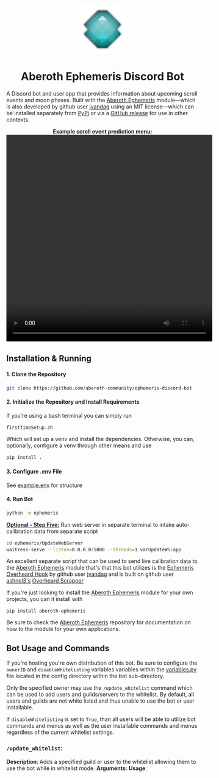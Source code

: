 <p style="user-select: none;" align="center"><img src="assets/Ephemeris%20Logo.png" alt="Ephemeris Logo"></p>

<h1 align="center">Aberoth Ephemeris Discord Bot</h1>

<p>A Discord bot and user app that provides information about upcoming scroll events and moon phases.
Built with the <a href="https://github.com/jvandag/aberoth-ephemeris">Aberoth Ephemeris</a> module&mdash;which is also developed by github user <a href="https://github.com/jvandag">jvandag</a> using an MIT license&mdash;which can be installed separately from <a href="https://pypi.org/project/aberoth-ephemeris/">PyPi</a> or via a <a href="https://github.com/jvandag/aberoth-ephemeris/releases/">GitHub release</a> for use in other contexts.</p>

<div align="center">
<b>Example scroll event prediction menu:</b>
<br>
<video justify="center" width="540" height="540" controls>
  <source src="https://imgur.com/JNOXC9H.mp4" type="video/mp4">
</video>
</div>

## Installation & Running
#### 1. Clone the Repository

```bash
git clone https://github.com/aberoth-community/ephemeris-discord-bot
```

#### 2. Initialize the Repository and Install Requirements

If you're using a bash terminal you can simply run

```bash
firstTimeSetup.sh
```

Which will set up a venv and install the dependencies. Otherwise, you can, optionally, configure a venv through other means and use

```bash
pip install .
```

#### 3. Configure .env File

See [example.env](example.env) for structure

#### 4. Run Bot

```bash
python -m ephemeris
```

<u>**Optional - Step Five:**</u> Run web server in separate terminal to intake auto-calibration data from separate script

```bash
cd ephemeris/UpdateWebServer
waitress-serve --listen=0.0.0.0:5000 --threads=1 varUpdateWS:app
```

An excellent separate script that can be used to send live calibration data to the [Aberoth Ephemeris](https://github.com/jvandag/aberoth-ephemeris) module that's that this bot utilizes is the [Ephemeris Overheard Hook](https://github.com/aberoth-community/ephemeris-overheard-hook/tree/main) by github user [jvandag](https://github.com/jvandag) and is built on github user [ashnel3's](https://github.com/ashnel3) [Overheard Scrapper](https://github.com/aberoth-community/overheard)

If you're just looking to install the [Aberoth Ephemeris](https://github.com/jvandag/aberoth-ephemeris) module for your own projects, you can it install with
```
pip install aberoth-ephemeris
```
Be sure to check the [Aberoth Ephemeris](https://github.com/jvandag/aberoth-ephemeris) repository for documentation on how to the module for your own applications.

## Bot Usage and Commands

If you're hosting you're own distribution of this bot. Be sure to configure the `ownerID` and `disableWhitelisting` variables variables within the [variables.py](ephemeris/discordBot/configFiles/variables.py) file located in the config directory within the bot sub-directory. 

Only the specified owner may use the `/update_whitelist` command which can be used to add users and guilds/servers to the whitelist. By default, all users and guilds are not white listed and thus unable to use the bot or user installable. 

If `disableWhitelisting` is set to `True`, than all users will be able to utilize bot commands and menus as well as the user installable commands and menus regardless of the current whitelist settings.

### `/update_whitelist`:
**Description**: Adds a specified guild or user to the whitelist allowing them to use the bot while in whitelist mode.
**Arguments:** 
**Usage**: